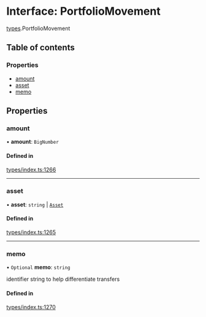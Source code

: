 # Interface: PortfolioMovement

[types](../wiki/types).PortfolioMovement

## Table of contents

### Properties

- [amount](../wiki/types.PortfolioMovement#amount)
- [asset](../wiki/types.PortfolioMovement#asset)
- [memo](../wiki/types.PortfolioMovement#memo)

## Properties

### amount

• **amount**: `BigNumber`

#### Defined in

[types/index.ts:1266](https://github.com/PolymeshAssociation/polymesh-sdk/blob/07b115c8/src/types/index.ts#L1266)

___

### asset

• **asset**: `string` \| [`Asset`](../wiki/api.entities.Asset.Asset)

#### Defined in

[types/index.ts:1265](https://github.com/PolymeshAssociation/polymesh-sdk/blob/07b115c8/src/types/index.ts#L1265)

___

### memo

• `Optional` **memo**: `string`

identifier string to help differentiate transfers

#### Defined in

[types/index.ts:1270](https://github.com/PolymeshAssociation/polymesh-sdk/blob/07b115c8/src/types/index.ts#L1270)

